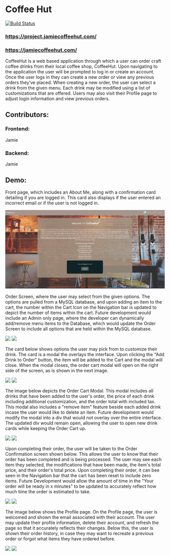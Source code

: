# Coffee Hut

[![Build Status](https://travis-ci.com/jamie/project.coffeehut.svg?branch=master)](https://travis-ci.com/jamie/projectcoffeehut)

###  https://project.jamiecoffeehut.com/
### https://jamiecoffeehut.com/
<p>
CoffeeHut is a web based application through which a user can order craft coffee drinks from their local coffee shop, CoffeeHut. Upon navigating to the application the user will be prompted to log in or create an account. Once the user logs in they can create a new order or view any previous orders they’ve placed. When creating a new order, the user can select a drink from the given menu. Each drink may be modified using a list of customizations that are offered. Users may also visit their Profile page to adjust login information and view previous orders. 

</p>

## Contributors:

### Frontend: 
Jamie
<br>

### Backend:
Jamie
</p>

## Demo:

<p> Front page, which includes an About Me, along with a confirmation card detailing if you are logged in. This card also displays if the user entered an incorrect email or if the user is not logged in.

![](https://raw.githubusercontent.com/boxnbeeson/Coffee-Hut/master/public/assets/images/Demo1.png)

<p>Order Screen, where the user may select from the given options. The options are pulled from a MySQL database, and upon adding an item to the cart, the number within the Cart Icon on the Navigation bar is updated to depict the number of items within the cart. Future development would include an Admin only page, where the developer can dynamically add/remove menu items to the Database, which would update the Order Screen to include all options that are held within the MySQL database.

![](assets/images/Demo2.png)
![](public/assets/images/Demo2.png)

<p>The card below shows options the user may pick from to customize their drink. The card is a modal the overlays the interface. Upon clicking the "Add Drink to Order" button, the item will be added to the Cart and the modal will close. When the modal closes, the order cart modal will open on the right side of the screen, as is shown in the next image.

![](assets/images/Demo3.png)
![](public/assets/images/Demo3.png)

<p>The image below depicts the Order Cart Modal. This modal includes all drinks that have been added to the user's order, the price of each drink including additional customization, and the order total with included tax. This modal also includes a "remove item" feature beside each added drink incase the user would like to delete an item. Future development would modify the modal into a div that would not overlay over the entire interface. The updated div would remain open, allowing the user to open new drink cards while keeping the Order Cart up.

![](assets/images/Demo4.png)
![](public/assets/images/Demo4.png)

<p> Upon completing their order, the user will be taken to the Order Confirmation screen shown below. This allows the user to know that their order has been completed and is being processed. The user may see each item they selected, the modifications that have been made, the item's total price, and their order's total price. Upon completing their order, it can bee seen in the Navigation bar that the cart has been reset to include zero items. Future Development would allow the amount of time in the "Your order will be ready in x minutes" to be updated to accurately reflect how much time the order is estimated to take.

![](assets/images/Demo5.png)
![](public/assets/images/Demo5.png)

<p>The image below shows the Profile page. On the Profile page, the user is welcomed and shown the email associated with their account. The user may update their profile information, delete their account, and refresh the page so that it accurately reflects their changes. Below this, the user is shown their order history, in case they may want to recreate a previous order or forgot what items they have ordered before. 

![](assets/images/Demo6.png)
![](public/assets/images/Demo6.png)

